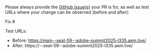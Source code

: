 Please always provide the [GitHub issue(s)](../issues) your PR is for, as well as test URLs where your change can be observed (before and after):

Fix #<gh-issue-id>

Test URLs:
- Before: https://main--seat-59--adobe-summit2025-l335.aem.live/
- After: https://<branch>--seat-59--adobe-summit2025-l335.aem.live/
